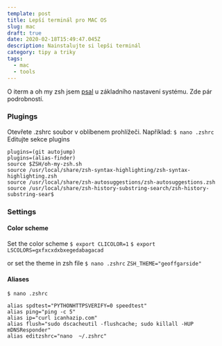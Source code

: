 ```yaml
---
template: post
title: Lepší terminál pro MAC OS
slug: mac
draft: true
date: 2020-02-18T15:49:47.045Z
description: Nainstalujte si lepši terminál
category: tipy a triky
tags:
  - mac 
  - tools
---
```

O iterm a oh my zsh jsem [psal](2020-02-14-mac-set-up.md) u základního nastavení systému. Zde pár podrobností.


### Plugings
Otevřete .zshrc soubor v oblíbenem prohlížeči. Například: 
`$ nano .zshrc`
Editujte sekce plugins
```
plugins=(git autojump)
plugins=(alias-finder)
source $ZSH/oh-my-zsh.sh
source /usr/local/share/zsh-syntax-highlighting/zsh-syntax-highlighting.zsh
source /usr/local/share/zsh-autosuggestions/zsh-autosuggestions.zsh
source /usr/local/share/zsh-history-substring-search/zsh-history-substring-sear$
```

### Settings 
#### Color scheme
Set the color scheme
`$ export CLICOLOR=1`
`$ export LSCOLORS=gxfxcxdxbxegedabagacad`

or set the theme in zsh file
`$ nano .zshrc`
`ZSH_THEME="geoffgarside"`


#### Aliases
`$ nano .zshrc`
```
alias spdtest="PYTHONHTTPSVERIFY=0 speedtest"
alias ping="ping -c 5"
alias ip="curl icanhazip.com"
alias flush="sudo dscacheutil -flushcache; sudo killall -HUP mDNSResponder"
alias editzshrc="nano  ~/.zshrc"
```